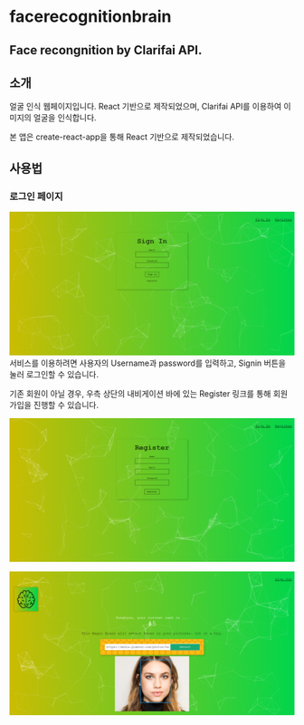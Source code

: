 # facerecognitionbrain

## Face recongnition by Clarifai API.

## 소개

얼굴 인식 웹페이지입니다. React 기반으로 제작되었으며, Clarifai API를 이용하여 이미지의 얼굴을 인식합니다.

본 앱은 create-react-app을 통해 React 기반으로 제작되었습니다.

## 사용법

### 로그인 페이지

![로그인](./readmeSrc/signin.png)
서비스를 이용하려면 사용자의 Username과 password를 입력하고, Signin 버튼을 눌러 로그인할 수 있습니다.

기존 회원이 아닐 경우, 우측 상단의 내비게이션 바에 있는 Register 링크를 통해 회원가입을 진행할 수 있습니다.

![회원가입](./readmeSrc/register.png)

![홈페이지](./readmeSrc/home.png)
